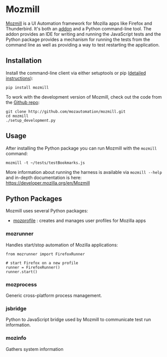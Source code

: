 # Mozmill

[Mozmill](https://developer.mozilla.org/en/Mozmill) is a UI Automation
framework for Mozilla apps like Firefox and Thunderbird. It's both an
[addon](https://addons.mozilla.org/en-US/firefox/addon/9018/) and a
Python command-line tool. The addon provides an IDE for writing and
running the JavaScript tests and the Python package provides a
mechanism for running the tests from the command line as well as
providing a way to test restarting the application. 

## Installation

Install the command-line client via either setuptools or pip
([detailed instructions](https://developer.mozilla.org/en/Mozmill#The_Command_Line_Client)): 

    pip install mozmill
	
To work with the development version of Mozmill, check out the code
from the [Github repo](http://github.com/mozautomation/mozmill):

    git clone http://github.com/mozautomation/mozmill.git
    cd mozmill
    ./setup_development.py

	
## Usage

After installing the Python package you can run Mozmill with the `mozmill` command:

    mozmill -t ~/tests/testBookmarks.js

More information about running the harness is available via `mozmill --help` 
and in-depth documentation is here: https://developer.mozilla.org/en/Mozmill


## Python Packages

Mozmill uses several Python packages:

- [mozprofile](mozprofile) : creates and manages user profiles for Mozilla apps
	
### mozrunner

Handles start/stop automation of Mozilla applications:

    from mozrunner import FirefoxRunner
	
    # start Firefox on a new profile
    runner = FirefoxRunner()
    runner.start()
	
### mozprocess

Generic cross-platform  process management.

### jsbridge

Python to JavaScript bridge used by Mozmill to communicate test run information.

### mozinfo

Gathers system information
